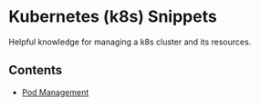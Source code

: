 <!-- DOCTOC SKIP -->

# Kubernetes (k8s) Snippets

Helpful knowledge for managing a k8s cluster and its resources.

## Contents

- [Pod Management](./pod-management.md)

